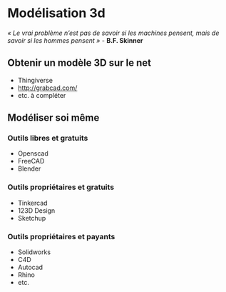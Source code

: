 # Modélisation 3d

_« Le vrai problème n’est pas de savoir si les machines pensent, mais de savoir si les hommes pensent »_ - **B.F. Skinner**

## Obtenir un modèle 3D sur le net
- Thingiverse
- http://grabcad.com/
- etc. à compléter

## Modéliser soi même
### Outils libres et gratuits
- Openscad
- FreeCAD
- Blender

### Outils propriétaires et gratuits
- Tinkercad
- 123D Design
- Sketchup

### Outils propriétaires et payants
- Solidworks
- C4D
- Autocad
- Rhino
- etc.

